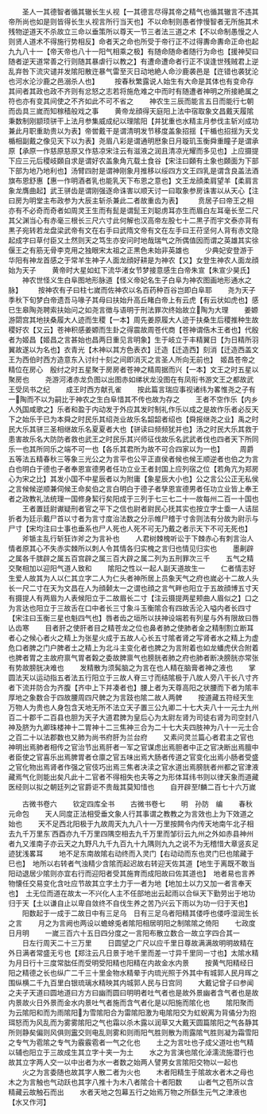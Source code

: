 <!-- { "loadSidebar": true } -->
　　圣人一其德智者循其辙长生乆视【一其德言尽得其帝之精气也循其辙言不违其帝所尚也如是则皆得长生乆视言所行当天也】不以命制则愚者悖慢智者无所施其术残物逆道天不杀故立三命以垂策所以尊天一节三者法三道之术【不以命制愚慢之人则贤人道术不得施行势相反】命者天之命也所受于帝行正不过得夀命夀命正命也起九九八十一【帝天帝也八十一阳气相乘之极】有随命随命者随行为命也【援神契曰随者逆天道常善之行则随其暴虐行以教之】有遭命遭命者行正不误逢世残贼君上逆乱弃咎下流灾谴并发隂阳散迕暴气雷至灭日动地絶人命沙鹿袭邑是【迕错也袭犹沦也河水沦沙鹿之邑溺杀人也】
　　按春秋繁露说人始生有大命是其体也有变命存其间者其政也政不齐则有忿怒之志若将施危难之中而时有随遭者神明之所接絶属之符也亦有变其间使之不齐如此不可不省之
　　神农生三辰而能言五日而能行七朝而齿具三嵗而知稼穑般戏之事
　　黄帝龙顔得天庭阳上法中宿取象文昌戴天履隂秉数制刚颛顼骈干上法月参集威成纪以理隂阳【并犹重也水精主月参伐主斩刈成功兼此月职重助贵以为表】帝喾戴干是谓清明发节移度盖象招揺【干楯也招揺为天戈楯相副戴之像见天下以为表】尧眉八彩是谓通明厯象日月璇玑玉衡舜重瞳子是谓承原【承原一作慈原慈原又作慈凉宋注云有滋液之润且清凉光耀而多见也】上应摄提下应三元后稷岐頥自求是谓好农盖象角亢载土食谷【宋注曰頥有土象也頥面为下部下部为地乃地利也】汤臂四肘是谓神刚象月推移以绥四方文王四乳是谓含良盖法酒旗布恩舒惠【惠一作明酒者乳也能乳天下布恩之意也】文王龙顔柔肩望羊【柔肩言象龙膺曲起】武王骈齿是谓刚强逐命诛害以顺天讨一曰取象参房诛害以从天心【注曰房为明堂主布政参为大辰主斩杀兼此二者故重齿为表】
　　贲居子曰帝王之相亦有不必奇而奇者如周灵王生而有髭是谓髭王刘聪虏耳亦生而眉白左耳毫长至二尺其父渊当心有赤毫三根长三尺六寸此何解也汉高帝左股七十二黒子而宇文泰亦背有黒子宛转若龙盘梁武帝有文在右手曰武隋文帝有文在左手曰王苻坚何人背有赤文隐起成字曰草付臣又土然则天之笃生亦安问时地哉瑞气之所偶值因而谓之英雄其实徐偃王之有筋无骨李克用之独眼宋太祖之正黒色未始非英雄也
　　少典妃安登游于华阳有神龙首感之于常羊生神子人面龙顔好耕是为神农【又】女登生神农人面龙顔始为天子
　　黄帝时大星如虹下流华渚女节梦接意感生白帝朱宣【朱宣少昊氏】
　　神农世怪义生白阜图地形脉道【怪义帝妃名生子白阜为神农图画地形通水之脉】
　　按神农有子曰柱七嵗而佐神农以名百药种百谷岂即白阜耶
　　尧为天子季秋下旬梦白帝遗吾马喙子其母曰扶始升高丘睹白帝上有云虎【有云状如虎也】感巳生皋陶尧聘索扶始问之如尧言徴与语明于刑法罪次终始故立陶为大理
　　姜嫄游閟宫其地扶桑履大人迹而生稷【一本】周先姜原履大人迹于扶桑生后稷推种生故稷好农【又云】苍神积感姜嫄而生卦之得震故周苍代商【苍神谓俈木王者也】代殷者为姬昌【姬昌之言甚始也昌两日重见言明象】生于岐立于丰精翼日【为日精所羽翼故遂以为名也】衣青光【木神以其方色表衣】迁造【迁造西】刻消【迁造西盖文王为西伯时西方造意东入讨纣十刻之间即消灭之言圣人所向无前也】　姬昌苍帝之精位在房心　殷纣之时五星聚于房房者苍神之精周据而兴【一本】文王之时五星以聚房也
　　尧游河渚赤龙负图以出图赤如绨状龙没图在有凤衔书游文王之都故武王受凤书之纪
　　成王时西方献孔雀
　　按此篇言瑞应事视诸纬为畧惟尧之子有一陶而不以为嗣比于神农之生白阜惜其不传也故为存之
　　王者不空作乐【内乡人外国咸歌之】乐者和盈于内动发于外应其发时制礼作乐以成之是故作乐者必反天下之始乐于已为本舜之时民乐其绍尧业故乐名韶韶者绍也【舜报继尧之业】禹之时民大乐其骈三圣相继故乐名夏夏者大也【骈读曰频频犹并也】汤之时民大乐其救于患害故乐名大防防者救也武王之时民乐其兴师征伐故乐名武武者伐也四者天下所同乐一也其所同乐之端不可一也【各乐其君所为故不可合四家以为一也】
　　周爵五等法五精春秋三等象三光公之为言平也公平正直侯者候也候王顺逆者也伯之为言白也明白于德也子者奉恩宣德男者任功立业王者封国上应列宿之位【若角亢为郑房心为宋之比】其发小国不中星辰者以为附庸【象星辰大小也】公之言公公正无私侯之言候候逆顺兼伺候王命矣伯之言白明白于德子者孳恩宣德男者任功立业皆上奉王者之政教礼法统理一国修身絜行矣阳成于三列于七三七二十一故每州二百一十国也
　　王者置廷尉谳疑刑者官之平下之信也尉者尉民心抚其实也按立字士埀一人诘屈折者为廷示戴尸首以寸者为言寸度治法数之分示帷尸稽于寸舎则法有分故为尉示与尸寸【宋均注曰士事也垂系也尸人死也人死不可无乃戴之者示天下不可无死也】
　　斧锧主乱行斩狂诈斧之为言补也
　　人君树棘槐听讼于下棘赤心有刺言治人情者原其心不失赤实棘所以刺人令其情各归实槐之言归也情见归实也
　　墨劓辟之属各千膑辟之属五百宫辟之属三百大辟之属二列为五刑罪次三千
　　五气之精交聚相加以迎阳气道人致和
　　隂阳之性以一起人副天道故生一
　　仁者情志好生爱人故其为人以仁其立字二人为仁头者神所居上员象天气之府也嵗必十二故人头长一尺二寸在天为文昌在人为顔颡太一之谓也顔之言气畔也阳立于五故顔博五寸天有摄提人有两眉为人表候阳立于二故眉长二寸【注云摄提两星颊曲人眉似之】口之为言达也阳立于三故舌在口中者长三寸象斗玉衡隂合有四故舌沦入嗌内者长四寸【宋注曰玉衡三星也魁四气也】唇者齿之垣所以扶神设端若有列星与外有限故曰唇亾齿寒
　　目者肝之使肝者目之精苍龙之位也鼻者肺之使肺者金之精制割立断耳者心之候心者火之精上为张星火成于五故人心长五寸隂者肾之写肾者水之精上为虚危口者脾之门户脾者土之精上为北斗主变化者也脾之为言附着也如龙蟠虎伏合附着也脾者胃之主故府禀气胃者糓之委故脾禀气也膀胱者肺之府也肺者断决膀胱亦常张有势故膀胱决难也
　　发精散为须髯脑之为言在也人精在脑膏者神之液也
　　掌圆法天以运动指五者法五行阳立于三故人脊三寸而结隂极于八故人旁八干长八寸齐者下流并防合为齐腹【齐中上下并凑者也】腰上者为天尊高阳之状腰而下者为隂丰厚地之象数合于四故腰周四尺髀之为言跂也隂二故人两髀
　　按道藏五符经天生万物人为贵也人身包含天地无所不法立天子置三公九卿二十七大夫八十一元士九州百二十郡千二百县也胆为天子大道君脾为皇后心为太尉左肾为司徒右肾为司空封八神及脐为九卿珠楼神十二胃神十二三焦神三合为二十七大夫四肢神为八十一元士合之百二十以法郡数也又肺为尚书府肝为兰台府
　　又素问灵兰篇心者君主之官也神明出焉肺者相传之官治节出焉肝者一军之官谋虑出焉胆者中正之官决断出焉膻中者臣使之官喜乐出焉脾胃者仓廪之官五味出焉大肠者传道之官变化出焉小肠者受盛之官化物出焉肾者作强之官伎巧出焉三焦者决渎之官水道出焉膀胱者州都之官津液藏焉气化则能出矣凡此十二官者不得相失也夫等之为形体耳纬书则以律天象而道藏医经则以拟之朝廷列之官爵讵不贵哉其莫知惜也
　　自开辟至麟二百七十六万嵗














　　古微书卷六
　　钦定四库全书
　　古微书卷七
　　明　孙防　编
　　春秋元命包
　　天人同度正法相受垂文象人行其事谓之教教之为言效也上为下效道之始也
　　天不足西北阳极于九故周天九九八十一万里按闗令内传天地南午北子相去九千万里东西酉亦九千万里四隅空相去九千万里而邹衍云九州之外如赤县神州者九又淮南子亦云天之九野凡九千九百九十九隅则九九之说不为无稽惜大章竖亥足迹犹浅畧耳
　　地不足东南故隂右动终而入灵门【右动动而东也灵门巳也隂藏于巳也】　地所以右转者气浊精少含隂而起迟故右转迎天佐其道【地生于离既不敢当阳动退居少隂则亦宜右行而迎阳者受其施育而成阳故曰佐其道也】　地者易也言养物懐任交易变化含吐应节故其立字土力于一者为地【地加土以力又加一者言奉天也】　土无位而道在故太一不兴化人主不任部地出云起雨以合纵天下勤劳出于地功归于天【土以谦自止以卑自敛终不自伐生养之苦乃兴云下雨以为功一归于天也】
　　阳数起于一成于二故日中有三足乌　日有三足乌者阳精其偻呼也偻呼湿润生长之言
　　月之为言阙也两设以蟾蜍兎者隂阳相居明阳之制隂隂之倚阳
　　七政度日月明
　　一嵗三百六十五日四分度之一言阳布散立数合一故立字四合其一
　　日左行周天二十三万里
　　日圆望之广尺以应千里日尊故满满故明明故精在外日满者常盛无亏也【郑注云凡日景于地千里而差一寸异千里同一寸也】太隂水精为月日行十三度常朏任而受明受阳精也阳精在内故金水内景
　　按黄气阳精经日阳之精德之长也纵广二千三十里金物水精晕于内琉光照于外其中有城郭人民月晖之围纵横二千九百里白银琉璃水精映其内城郭人民与日宫同
　　大戴记曾子曰参闻之夫子天道曰圆地道曰方方曰幽而圆曰明明者吐气者也是故外景幽者含气者也是故内景故火日外景而金水内景吐气者施而含气者化是以阳施而隂化也
　　隂阳聚而为云隂阳和而为雨隂阳为雪隂阳合为雷隂阳激为电隂阳交为虹蜺离为背僪分为抱珥怒而为风乱而为雾雾隂阳之气也霜以杀木露以润草又大戴天圆篇隂阳之气各静其所则静矣偏则风俱则靁交则电乱则雾和则雨阳气胜则散为雨露隂气胜则凝为霜雪阳之专气为雹隂之专气为霰霰雹者一气之化也
　　土之为言吐也子成父道吐也气精以辅也阳立于三故成生其立字十夹一为土
　　水之为言演也隂化淖濡流施潜行也故其立字两人交一以中出者为水一者数之始两人譬男女言隂阳交物以一起也
　　火之为言委随也故其字人散二者为火也
　　木者阳精生于隂故水者木之母也木之为言触也气动跃也其字八推十为木八者隂合十者阳数
　　山者气之苞所以含精藏云故触石而出
　　水者天地之包幕五行之始焉万物之所繇生元气之津液也【水又作河】

